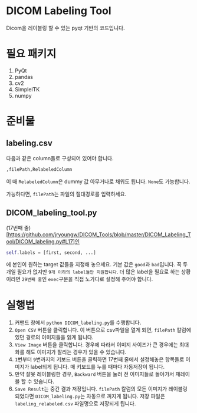 # DICOM Labeling Tool

Dicom을 레이블링 할 수 있는 pyqt 기반의 코드입니다.

# 필요 패키지

1. PyQt
2. pandas
3. cv2
4. SimpleITK
5. numpy

# 준비물

## labeling.csv

다음과 같은 column들로 구성되어 있어야 합니다.

```python
,filePath,RelabeledColumn
```

이 때 `RelabeledColumn`은 dummy 값 아무거나로 채워도 됩니다. `None`도 가능합니다.

가능하다면, `filePath`는 파일의 절대경로를 입력하세요.

## DICOM_labeling_tool.py

(17번째 줄)[https://github.com/jryoungw/DICOM_Tools/blob/master/DICOM_Labeling_Tool/DICOM_labeling.py#L17]인

```python
self.labels = [first, second, ...]
```

에 본인이 원하는 target 값들을 지정해 놓으세요. 기본 값은 `good`과 `bad`입니다. 꼭 두 개일 필요가 없지만 `9개 이하의 label들만 지원합니다`. 더 많은 label을 필요로 하는 상황이라면 `29번째 줄`인 `exec`구문을 직접 노가다로 설정해 주어야 합니다.

# 실행법

1. 커맨드 창에서 `python DICOM_labeling.py`를 수행합니다.
2. `Open CSV` 버튼을 클릭합니다. 이 버튼으로 csv파일을 열게 되면, `filePath` 칼럼에 있던 경로의 이미지들을 읽게 됩니다.
3. `View Image` 버튼을 클릭합니다. 경우에 따라서 이미지 사이즈가 큰 경우에는 최대화를 해도 이미지가 잘리는 경우가 있을 수 있습니다.
4. `1`번부터 `9`번까지의 키보드 버튼을 클릭하면 17번째 줄에서 설정해놓은 항목들로 이미지가 label되게 됩니다. 매 키보드를 누를 때마다 자동저장이 됩니다.
5. 만약 잘못 레이블링한 경우, `Backward` 버튼을 눌러 전 이미지들로 돌아가서 재레이블 할 수 있습니다.
6. `Save Result`는 중간 결과 저장입니다. `filePath` 칼럼의 모든 이미지가 레이블링 되었다면 `DICOM_labeling.py`는 자동으로 꺼지게 됩니다. 저장 파일은 `labeling_relabeled.csv` 파일명으로 저장되게 됩니다.
